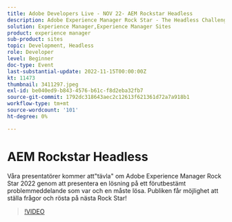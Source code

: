 ```yaml
---
title: Adobe Developers Live - NOV 22- AEM Rockstar Headless
description: Adobe Experience Manager Rock Star - The Headless ChallengeVåra presentatörer kommer att"tävla" om Adobe Experience Manager Rock Star 2022 genom att presentera en lösning på ett i förväg tillhandahållet problempåstående som var och en måste lösa. Publiken får möjlighet att ställa frågor och rösta på nästa Rock Star!
solution: Experience Manager,Experience Manager Sites
product: experience manager
sub-product: sites
topic: Development, Headless
role: Developer
level: Beginner
doc-type: Event
last-substantial-update: 2022-11-15T00:00:00Z
kt: 11473
thumbnail: 3411297.jpeg
exl-id: be040ed9-b843-4576-b61c-f8d2eba32fb7
source-git-commit: 1792dc318643aec2c12613f621361d72a7a918b1
workflow-type: tm+mt
source-wordcount: '101'
ht-degree: 0%

---
```


# AEM Rockstar Headless

Våra presentatörer kommer att&quot;tävla&quot; om Adobe Experience Manager Rock Star 2022 genom att presentera en lösning på ett förutbestämt problemmeddelande som var och en måste lösa. Publiken får möjlighet att ställa frågor och rösta på nästa Rock Star!

>[!VIDEO](https://video.tv.adobe.com/v/3411297/?quality=12&learn=on)
